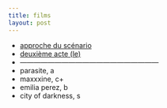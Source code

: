 ```yaml
---
title: films
layout: post
---
```


- [approche du scénario](films/approche_scenario.md)
- [deuxième acte (le)](films/deuxième_acte.md)
- ————————————————————
- parasite, a
- maxxxine, c+
- emilia perez, b
- city of darkness, s
